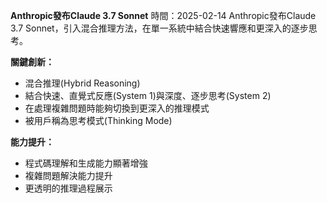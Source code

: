 **Anthropic發布Claude 3.7 Sonnet**
時間：2025-02-14
Anthropic發布Claude 3.7 Sonnet，引入混合推理方法，在單一系統中結合快速響應和更深入的逐步思考。

**關鍵創新：**

* 混合推理(Hybrid Reasoning)
* 結合快速、直覺式反應(System 1)與深度、逐步思考(System 2)
* 在處理複雜問題時能夠切換到更深入的推理模式
* 被用戶稱為思考模式(Thinking Mode)

**能力提升：**

* 程式碼理解和生成能力顯著增強
* 複雜問題解決能力提升
* 更透明的推理過程展示